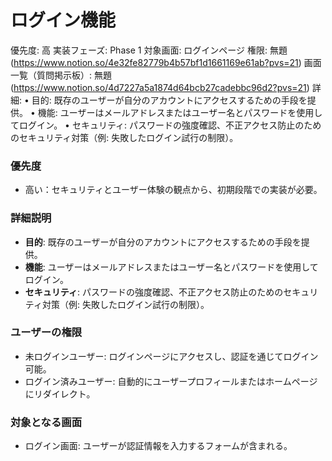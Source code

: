 # ログイン機能

優先度: 高
実装フェーズ: Phase 1
対象画面: ログインページ
権限: 無題 (https://www.notion.so/4e32fe82779b4b57bf1d1661169e61ab?pvs=21)
画面一覧（質問掲示板）: 無題 (https://www.notion.so/4d7227a5a1874d64bcb27cadebbc96d2?pvs=21)
詳細: • 目的: 既存のユーザーが自分のアカウントにアクセスするための手段を提供。
• 機能: ユーザーはメールアドレスまたはユーザー名とパスワードを使用してログイン。
• セキュリティ: パスワードの強度確認、不正アクセス防止のためのセキュリティ対策（例: 失敗したログイン試行の制限）。

### 優先度

- 高い：セキュリティとユーザー体験の観点から、初期段階での実装が必要。

### 詳細説明

- **目的**: 既存のユーザーが自分のアカウントにアクセスするための手段を提供。
- **機能**: ユーザーはメールアドレスまたはユーザー名とパスワードを使用してログイン。
- **セキュリティ**: パスワードの強度確認、不正アクセス防止のためのセキュリティ対策（例: 失敗したログイン試行の制限）。

### ユーザーの権限

- 未ログインユーザー: ログインページにアクセスし、認証を通じてログイン可能。
- ログイン済みユーザー: 自動的にユーザープロフィールまたはホームページにリダイレクト。

### 対象となる画面

- ログイン画面: ユーザーが認証情報を入力するフォームが含まれる。
